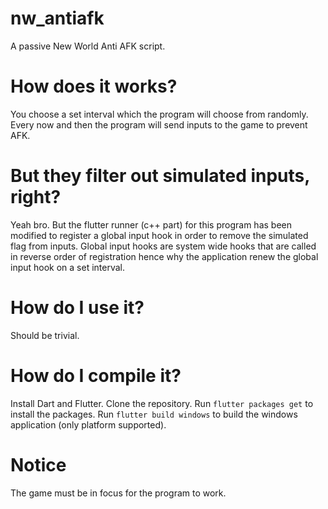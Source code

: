 # nw_antiafk

A passive New World Anti AFK script.

# How does it works?

You choose a set interval which the program will choose from randomly.
Every now and then the program will send inputs to the game to prevent AFK.

# But they filter out simulated inputs, right?

Yeah bro.
But the flutter runner (c++ part) for this program has been modified to register a global input hook in order to remove the simulated flag from inputs.
Global input hooks are system wide hooks that are called in reverse order of registration hence why the application renew the global input hook on a set interval.

# How do I use it?

Should be trivial.

# How do I compile it?

Install Dart and Flutter.
Clone the repository.
Run `flutter packages get` to install the packages.
Run `flutter build windows` to build the windows application (only platform supported).

# Notice
The game must be in focus for the program to work.
